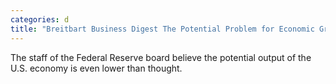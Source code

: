 ```yaml
---
categories: d
title: "Breitbart Business Digest The Potential Problem for Economic Growth and Inflation"
---
```

The staff of the Federal Reserve board believe the potential output of the U.S. economy is even lower than thought.